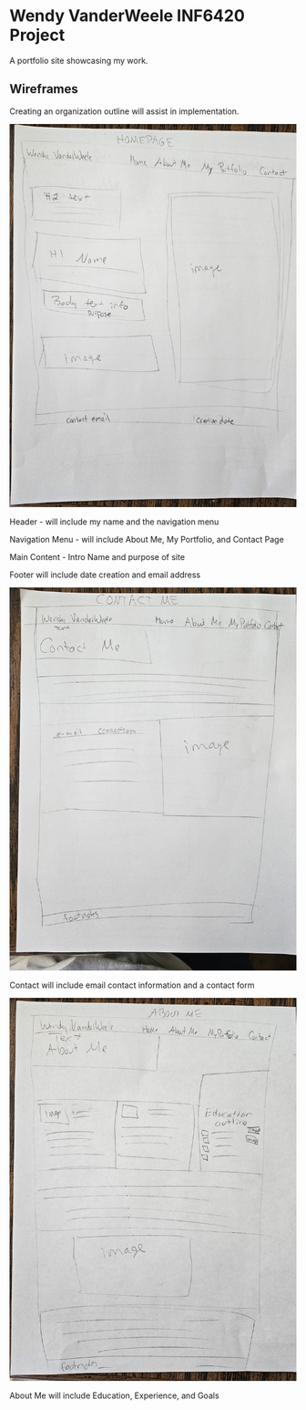 # Wendy VanderWeele INF6420 Project

A portfolio site showcasing my work.

## Wireframes

Creating an organization outline will assist in implementation.

![alt text](wireframes/20240512_113518.jpg)

Header - will include my name and the navigation menu

Navigation Menu - will include About Me, My Portfolio, and Contact Page

Main Content - Intro Name and purpose of site

Footer will include date creation and email address

![alt text](wireframes/20240512_113526.jpg)

Contact will include email contact information and a contact form

![alt text](wireframes/20240512_113534.jpg)

About Me will include Education, Experience, and Goals
